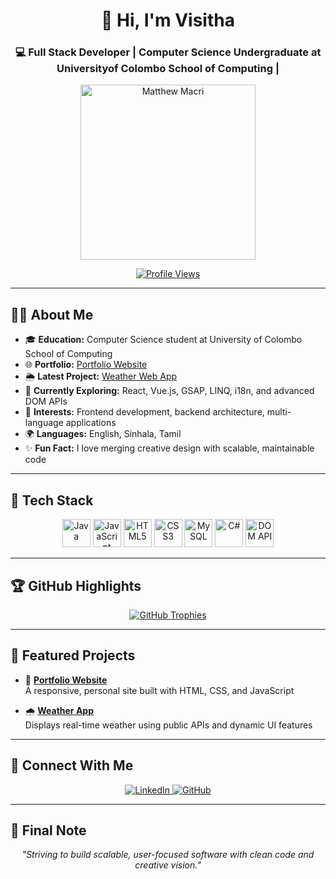 <h1 align="center">👋 Hi, I'm Visitha</h1>
<h3 align="center">💻 Full Stack Developer | Computer Science Undergraduate at Universityof Colombo School of Computing | </h3>

<p align="center">
  <img src="https://media3.giphy.com/media/US6odsnLHQxTlqTEeF/giphy.webp" alt="Matthew Macri" width="280" />
</p>

<p align="center">
  <a href="https://github.com/vsr2414">
    <img src="https://komarev.com/ghpvc/?username=vsr2414&label=Profile%20views&color=0e75b6&style=flat-square" alt="Profile Views" />
  </a>
</p>

---

## 👨‍💻 About Me

- 🎓 **Education:** Computer Science student at University of Colombo School of Computing  
- 🌐 **Portfolio:** [Portfolio Website](https://github.com/vsr2414/Portfolio-Website-Project)  
- 🌦️ **Latest Project:** [Weather Web App](https://github.com/vsr2414/Internet-Programming-Project)  
- 🚀 **Currently Exploring:** React, Vue.js, GSAP, LINQ, i18n, and advanced DOM APIs  
- 💬 **Interests:** Frontend development, backend architecture, multi-language applications  
- 🌍 **Languages:** English, Sinhala, Tamil  
- ✨ **Fun Fact:** I love merging creative design with scalable, maintainable code

---

## 🧰 Tech Stack

<p align="center">
  <img src="https://cdn.jsdelivr.net/gh/devicons/devicon/icons/java/java-original.svg" title="Java" width="45"/>
  <img src="https://cdn.jsdelivr.net/gh/devicons/devicon/icons/javascript/javascript-original.svg" title="JavaScript" width="45"/>
  <img src="https://cdn.jsdelivr.net/gh/devicons/devicon/icons/html5/html5-original.svg" title="HTML5" width="45"/>
  <img src="https://cdn.jsdelivr.net/gh/devicons/devicon/icons/css3/css3-original.svg" title="CSS3" width="45"/>
  <img src="https://cdn.jsdelivr.net/gh/devicons/devicon/icons/mysql/mysql-original.svg" title="MySQL" width="45"/>
  <img src="https://cdn.jsdelivr.net/gh/devicons/devicon/icons/csharp/csharp-original.svg" title="C#" width="45"/>
  <img src="https://www.vectorlogo.zone/logos/w3c/w3c-icon.svg" title="DOM API" width="45"/>
</p>

---

## 🏆 GitHub Highlights

<p align="center">
  <a href="https://github.com/ryo-ma/github-profile-trophy">
    <img src="https://github-profile-trophy.vercel.app/?username=vsr2414&theme=tokyonight&no-frame=true&margin-w=10" alt="GitHub Trophies"/>
  </a>
</p>

---

## 🚀 Featured Projects

- 🔗 [**Portfolio Website**](https://github.com/vsr2414/Portfolio-Website-Project)  
  A responsive, personal site built with HTML, CSS, and JavaScript

- 🌧️ [**Weather App**](https://github.com/vsr2414/Internet-Programming-Project)  
  Displays real-time weather using public APIs and dynamic UI features

---

## 🤝 Connect With Me

<p align="center">
  <a href="https://www.linkedin.com/in/m-macri/" target="_blank">
    <img src="https://img.shields.io/badge/LinkedIn-blue?style=for-the-badge&logo=linkedin&logoColor=white" alt="LinkedIn">
  </a>
  <a href="https://github.com/MatthewMacri" target="_blank">
    <img src="https://img.shields.io/badge/GitHub-181717?style=for-the-badge&logo=github&logoColor=white" alt="GitHub">
  </a>
</p>

---

## 🎯 Final Note

<p align="center"><i>"Striving to build scalable, user-focused software with clean code and creative vision."</i></p>
